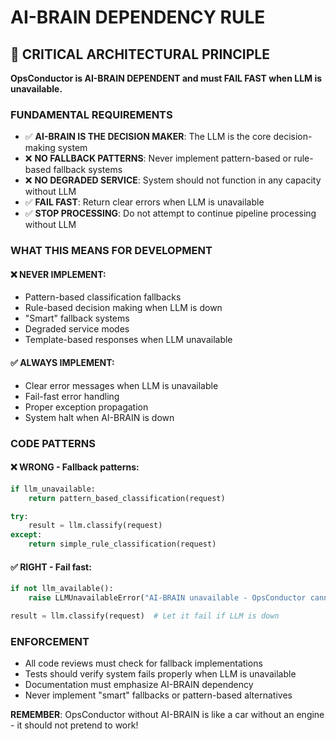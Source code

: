# AI-BRAIN DEPENDENCY RULE

## 🚨 CRITICAL ARCHITECTURAL PRINCIPLE

**OpsConductor is AI-BRAIN DEPENDENT and must FAIL FAST when LLM is unavailable.**

### FUNDAMENTAL REQUIREMENTS

- ✅ **AI-BRAIN IS THE DECISION MAKER**: The LLM is the core decision-making system
- ❌ **NO FALLBACK PATTERNS**: Never implement pattern-based or rule-based fallback systems
- ❌ **NO DEGRADED SERVICE**: System should not function in any capacity without LLM
- ✅ **FAIL FAST**: Return clear errors when LLM is unavailable
- ✅ **STOP PROCESSING**: Do not attempt to continue pipeline processing without LLM

### WHAT THIS MEANS FOR DEVELOPMENT

#### ❌ NEVER IMPLEMENT:
- Pattern-based classification fallbacks
- Rule-based decision making when LLM is down
- "Smart" fallback systems
- Degraded service modes
- Template-based responses when LLM unavailable

#### ✅ ALWAYS IMPLEMENT:
- Clear error messages when LLM is unavailable
- Fail-fast error handling
- Proper exception propagation
- System halt when AI-BRAIN is down

### CODE PATTERNS

#### ❌ WRONG - Fallback patterns:
```python
if llm_unavailable:
    return pattern_based_classification(request)

try:
    result = llm.classify(request)
except:
    return simple_rule_classification(request)
```

#### ✅ RIGHT - Fail fast:
```python
if not llm_available():
    raise LLMUnavailableError("AI-BRAIN unavailable - OpsConductor cannot function")

result = llm.classify(request)  # Let it fail if LLM is down
```

### ENFORCEMENT

- All code reviews must check for fallback implementations
- Tests should verify system fails properly when LLM is unavailable
- Documentation must emphasize AI-BRAIN dependency
- Never implement "smart" fallbacks or pattern-based alternatives

**REMEMBER**: OpsConductor without AI-BRAIN is like a car without an engine - it should not pretend to work!